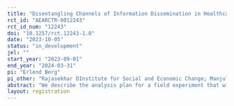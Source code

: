 ```yaml
---
title: "Disentangling Channels of Information Dissemination in Healthcare Delivery in Rural India"
rct_id: "AEARCTR-0012243"
rct_id_num: "12243"
doi: "10.1257/rct.12243-1.0"
date: "2023-10-05"
status: "in_development"
jel: ""
start_year: "2023-09-01"
end_year: "2024-03-31"
pi: "Erlend Berg"
pi_other: "Rajasekhar DInstitute for Social and Economic Change; Manjula RInstitute for Social and Economic Change; Sanchari RoyUniversity of Exeter"
abstract: "We describe the analysis plan for a field experiment that will examine the importance of caste and salience in the transmission of information in rural India. The participants are social workers and potential beneficiaries living in randomly selected villages in Karnataka. The social workers are provided information about a particular health insurance scheme implemented by the Indian government. We then ask them to transmit this information to the potential beneficiaries. Each social workers is matched with four potential beneficiaries, and we measure information transmission by fielding a knowledge test to the beneficiaries before and after their interaction with the social worker. We randomly vary whether or not social worker and beneficiaries are matched on caste, and whether or not beneficiary caste is revealed to the social worker."
layout: registration
---
```


